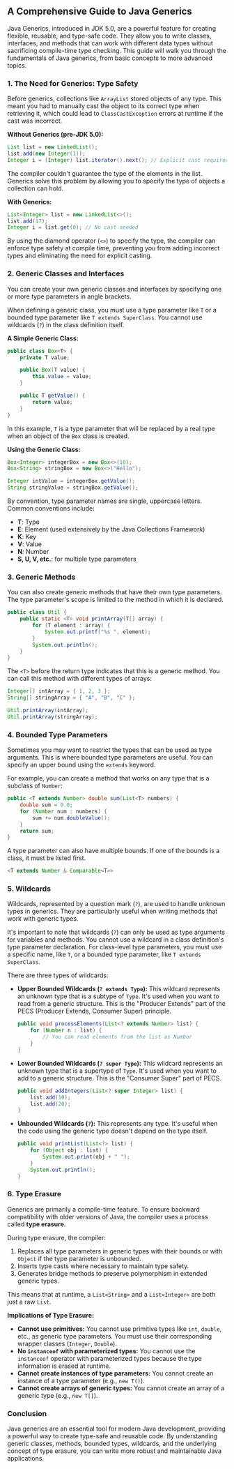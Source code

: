 
## A Comprehensive Guide to Java Generics

Java Generics, introduced in JDK 5.0, are a powerful feature for creating flexible, reusable, and type-safe code. They allow you to write classes, interfaces, and methods that can work with different data types without sacrificing compile-time type checking. This guide will walk you through the fundamentals of Java generics, from basic concepts to more advanced topics.

### 1. The Need for Generics: Type Safety

Before generics, collections like `ArrayList` stored objects of any type. This meant you had to manually cast the object to its correct type when retrieving it, which could lead to `ClassCastException` errors at runtime if the cast was incorrect.

**Without Generics (pre-JDK 5.0):**

```java
List list = new LinkedList();
list.add(new Integer(1));
Integer i = (Integer) list.iterator().next(); // Explicit cast required
```

The compiler couldn't guarantee the type of the elements in the list. Generics solve this problem by allowing you to specify the type of objects a collection can hold.

**With Generics:**

```java
List<Integer> list = new LinkedList<>();
list.add(17);
Integer i = list.get(0); // No cast needed
```

By using the diamond operator (`<>`) to specify the type, the compiler can enforce type safety at compile time, preventing you from adding incorrect types and eliminating the need for explicit casting.

### 2. Generic Classes and Interfaces

You can create your own generic classes and interfaces by specifying one or more type parameters in angle brackets.

When defining a generic class, you must use a type parameter like `T` or a bounded type parameter like `T extends SuperClass`. You cannot use wildcards (`?`) in the class definition itself.

**A Simple Generic Class:**

```java
public class Box<T> {
    private T value;

    public Box(T value) {
        this.value = value;
    }

    public T getValue() {
        return value;
    }
}
```

In this example, `T` is a type parameter that will be replaced by a real type when an object of the `Box` class is created.

**Using the Generic Class:**

```java
Box<Integer> integerBox = new Box<>(10);
Box<String> stringBox = new Box<>("Hello");

Integer intValue = integerBox.getValue();
String stringValue = stringBox.getValue();
```

By convention, type parameter names are single, uppercase letters. Common conventions include:
*   **T**: Type
*   **E**: Element (used extensively by the Java Collections Framework)
*   **K**: Key
*   **V**: Value
*   **N**: Number
*   **S, U, V, etc.**: for multiple type parameters

### 3. Generic Methods

You can also create generic methods that have their own type parameters. The type parameter's scope is limited to the method in which it is declared.

```java
public class Util {
    public static <T> void printArray(T[] array) {
        for (T element : array) {
            System.out.printf("%s ", element);
        }
        System.out.println();
    }
}
```

The `<T>` before the return type indicates that this is a generic method. You can call this method with different types of arrays:

```java
Integer[] intArray = { 1, 2, 3 };
String[] stringArray = { "A", "B", "C" };

Util.printArray(intArray);
Util.printArray(stringArray);
```

### 4. Bounded Type Parameters

Sometimes you may want to restrict the types that can be used as type arguments. This is where bounded type parameters are useful. You can specify an upper bound using the `extends` keyword.

For example, you can create a method that works on any type that is a subclass of `Number`:

```java
public <T extends Number> double sum(List<T> numbers) {
    double sum = 0.0;
    for (Number num : numbers) {
        sum += num.doubleValue();
    }
    return sum;
}
```

A type parameter can also have multiple bounds. If one of the bounds is a class, it must be listed first.

```java
<T extends Number & Comparable<T>>
```

### 5. Wildcards

Wildcards, represented by a question mark (`?`), are used to handle unknown types in generics. They are particularly useful when writing methods that work with generic types.

It's important to note that wildcards (`?`) can only be used as type arguments for variables and methods. You cannot use a wildcard in a class definition's type parameter declaration. For class-level type parameters, you must use a specific name, like `T`, or a bounded type parameter, like `T extends SuperClass`.

There are three types of wildcards:

*   **Upper Bounded Wildcards (`? extends Type`):** This wildcard represents an unknown type that is a subtype of `Type`. It's used when you want to read from a generic structure. This is the "Producer Extends" part of the PECS (Producer Extends, Consumer Super) principle.

    ```java
    public void processElements(List<? extends Number> list) {
        for (Number n : list) {
            // You can read elements from the list as Number
        }
    }
    ```

*   **Lower Bounded Wildcards (`? super Type`):** This wildcard represents an unknown type that is a supertype of `Type`. It's used when you want to add to a generic structure. This is the "Consumer Super" part of PECS.

    ```java
    public void addIntegers(List<? super Integer> list) {
        list.add(10);
        list.add(20);
    }
    ```

*   **Unbounded Wildcards (`?`):** This represents any type. It's useful when the code using the generic type doesn't depend on the type itself.

    ```java
    public void printList(List<?> list) {
        for (Object obj : list) {
            System.out.print(obj + " ");
        }
        System.out.println();
    }
    ```

### 6. Type Erasure

Generics are primarily a compile-time feature. To ensure backward compatibility with older versions of Java, the compiler uses a process called **type erasure**.

During type erasure, the compiler:
1.  Replaces all type parameters in generic types with their bounds or with `Object` if the type parameter is unbounded.
2.  Inserts type casts where necessary to maintain type safety.
3.  Generates bridge methods to preserve polymorphism in extended generic types.

This means that at runtime, a `List<String>` and a `List<Integer>` are both just a raw `List`.

**Implications of Type Erasure:**

*   **Cannot use primitives:** You cannot use primitive types like `int`, `double`, etc., as generic type parameters. You must use their corresponding wrapper classes (`Integer`, `Double`).
*   **No `instanceof` with parameterized types:** You cannot use the `instanceof` operator with parameterized types because the type information is erased at runtime.
*   **Cannot create instances of type parameters:** You cannot create an instance of a type parameter (e.g., `new T()`).
*   **Cannot create arrays of generic types:** You cannot create an array of a generic type (e.g., `new T[]`).

### Conclusion

Java generics are an essential tool for modern Java development, providing a powerful way to create type-safe and reusable code. By understanding generic classes, methods, bounded types, wildcards, and the underlying concept of type erasure, you can write more robust and maintainable Java applications.